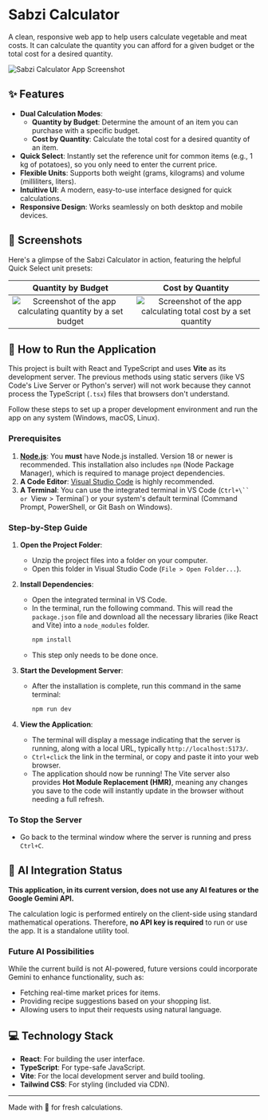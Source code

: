 # Sabzi Calculator

A clean, responsive web app to help users calculate vegetable and meat costs. It can calculate the quantity you can afford for a given budget or the total cost for a desired quantity.

![Sabzi Calculator App Screenshot](https://github.com/user-attachments/assets/543cc39d-5e7a-43c9-80b3-2c1da554d3f9)

## ✨ Features

- **Dual Calculation Modes**:
    - **Quantity by Budget**: Determine the amount of an item you can purchase with a specific budget.
    - **Cost by Quantity**: Calculate the total cost for a desired quantity of an item.
- **Quick Select**: Instantly set the reference unit for common items (e.g., 1 kg of potatoes), so you only need to enter the current price.
- **Flexible Units**: Supports both weight (grams, kilograms) and volume (milliliters, liters).
- **Intuitive UI**: A modern, easy-to-use interface designed for quick calculations.
- **Responsive Design**: Works seamlessly on both desktop and mobile devices.

## 📸 Screenshots

Here's a glimpse of the Sabzi Calculator in action, featuring the helpful Quick Select unit presets:

| Quantity by Budget | Cost by Quantity |
| :---: | :---: |
| ![Screenshot of the app calculating quantity by a set budget](https://github.com/user-attachments/assets/477a67c4-b99a-4044-a37a-c107f3d81f32) | ![Screenshot of the app calculating total cost by a set quantity](https://github.com/user-attachments/assets/b5376a17-4cbc-4559-9778-ecbd7118b756) |


## 🚀 How to Run the Application

This project is built with React and TypeScript and uses **Vite** as its development server. The previous methods using static servers (like VS Code's Live Server or Python's server) will not work because they cannot process the TypeScript (`.tsx`) files that browsers don't understand.

Follow these steps to set up a proper development environment and run the app on any system (Windows, macOS, Linux).

### Prerequisites

1.  **[Node.js](https://nodejs.org/en/download/)**: You **must** have Node.js installed. Version 18 or newer is recommended. This installation also includes `npm` (Node Package Manager), which is required to manage project dependencies.
2.  **A Code Editor**: [Visual Studio Code](https://code.visualstudio.com/download) is highly recommended.
3.  **A Terminal**: You can use the integrated terminal in VS Code (`Ctrl+\`` or `View > Terminal`) or your system's default terminal (Command Prompt, PowerShell, or Git Bash on Windows).

### Step-by-Step Guide

1.  **Open the Project Folder**:
    - Unzip the project files into a folder on your computer.
    - Open this folder in Visual Studio Code (`File > Open Folder...`).

2.  **Install Dependencies**:
    - Open the integrated terminal in VS Code.
    - In the terminal, run the following command. This will read the `package.json` file and download all the necessary libraries (like React and Vite) into a `node_modules` folder.
      ```bash
      npm install
      ```
    - This step only needs to be done once.

3.  **Start the Development Server**:
    - After the installation is complete, run this command in the same terminal:
      ```bash
      npm run dev
      ```

4.  **View the Application**:
    - The terminal will display a message indicating that the server is running, along with a local URL, typically `http://localhost:5173/`.
    - `Ctrl+click` the link in the terminal, or copy and paste it into your web browser.
    - The application should now be running! The Vite server also provides **Hot Module Replacement (HMR)**, meaning any changes you save to the code will instantly update in the browser without needing a full refresh.

### To Stop the Server

- Go back to the terminal window where the server is running and press `Ctrl+C`.

## 🤖 AI Integration Status

**This application, in its current version, does not use any AI features or the Google Gemini API.**

The calculation logic is performed entirely on the client-side using standard mathematical operations. Therefore, **no API key is required** to run or use the app. It is a standalone utility tool.

### Future AI Possibilities

While the current build is not AI-powered, future versions could incorporate Gemini to enhance functionality, such as:
- Fetching real-time market prices for items.
- Providing recipe suggestions based on your shopping list.
- Allowing users to input their requests using natural language.

## 💻 Technology Stack

- **React**: For building the user interface.
- **TypeScript**: For type-safe JavaScript.
- **Vite**: For the local development server and build tooling.
- **Tailwind CSS**: For styling (included via CDN).

---

Made with 💚 for fresh calculations.